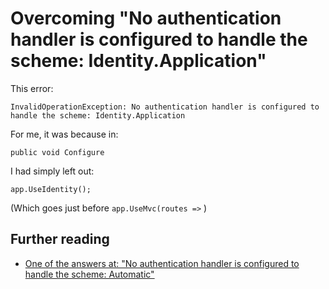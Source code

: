 ﻿# Overcoming "No authentication handler is configured to handle the scheme: Identity.Application"

This error:

    InvalidOperationException: No authentication handler is configured to handle the scheme: Identity.Application

For me, it was because in:

    public void Configure

I had simply left out:

    app.UseIdentity();

(Which goes just before `app.UseMvc(routes =>` )

## Further reading

 * [One of the answers at: "No authentication handler is configured to handle the scheme: Automatic"](http://stackoverflow.com/a/33989656/49)